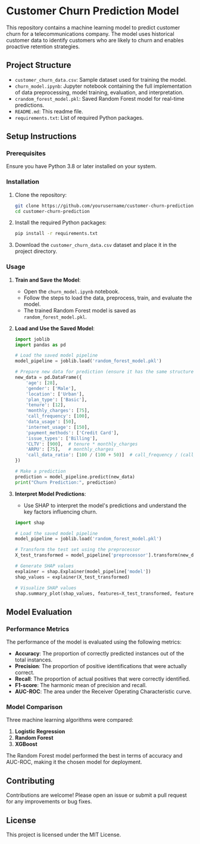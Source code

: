 # Customer Churn Prediction Model

This repository contains a machine learning model to predict customer churn for a telecommunications company. The model uses historical customer data to identify customers who are likely to churn and enables proactive retention strategies.

## Project Structure

- `customer_churn_data.csv`: Sample dataset used for training the model.
- `churn_model.ipynb`: Jupyter notebook containing the full implementation of data preprocessing, model training, evaluation, and interpretation.
- `crandom_forest_model.pkl`: Saved Random Forest model for real-time predictions.
- `README.md`: This readme file.
- `requirements.txt`: List of required Python packages.

## Setup Instructions

### Prerequisites

Ensure you have Python 3.8 or later installed on your system.

### Installation

1. Clone the repository:

    ```bash
    git clone https://github.com/yourusername/customer-churn-prediction.git
    cd customer-churn-prediction
    ```

2. Install the required Python packages:

    ```bash
    pip install -r requirements.txt
    ```

3. Download the `customer_churn_data.csv` dataset and place it in the project directory.

### Usage

1. **Train and Save the Model**:

    - Open the `churn_model.ipynb` notebook.
    - Follow the steps to load the data, preprocess, train, and evaluate the model.
    - The trained Random Forest model is saved as `random_forest_model.pkl`.

2. **Load and Use the Saved Model**:

    ```python
    import joblib
    import pandas as pd

    # Load the saved model pipeline
    model_pipeline = joblib.load('random_forest_model.pkl')

    # Prepare new data for prediction (ensure it has the same structure as the training data)
    new_data = pd.DataFrame({
        'age': [28],
        'gender': ['Male'],
        'location': ['Urban'],
        'plan_type': ['Basic'],
        'tenure': [12],
        'monthly_charges': [75],
        'call_frequency': [100],
        'data_usage': [50],
        'internet_usage': [150],
        'payment_methods': ['Credit Card'],
        'issue_types': ['Billing'],
        'CLTV': [900],  # tenure * monthly_charges
        'ARPU': [75],   # monthly_charges
        'call_data_ratio': [100 / (100 + 50)]  # call_frequency / (call_frequency + data_usage)
    })

    # Make a prediction
    prediction = model_pipeline.predict(new_data)
    print("Churn Prediction:", prediction)
    ```

3. **Interpret Model Predictions**:

    - Use SHAP to interpret the model's predictions and understand the key factors influencing churn.

    ```python
    import shap

    # Load the saved model pipeline
    model_pipeline = joblib.load('random_forest_model.pkl')

    # Transform the test set using the preprocessor
    X_test_transformed = model_pipeline['preprocessor'].transform(new_data)

    # Generate SHAP values
    explainer = shap.Explainer(model_pipeline['model'])
    shap_values = explainer(X_test_transformed)

    # Visualize SHAP values
    shap.summary_plot(shap_values, features=X_test_transformed, feature_names=new_data.columns)
    ```

## Model Evaluation

### Performance Metrics

The performance of the model is evaluated using the following metrics:

- **Accuracy**: The proportion of correctly predicted instances out of the total instances.
- **Precision**: The proportion of positive identifications that were actually correct.
- **Recall**: The proportion of actual positives that were correctly identified.
- **F1-score**: The harmonic mean of precision and recall.
- **AUC-ROC**: The area under the Receiver Operating Characteristic curve.

### Model Comparison

Three machine learning algorithms were compared:

1. **Logistic Regression**
2. **Random Forest**
3. **XGBoost**

The Random Forest model performed the best in terms of accuracy and AUC-ROC, making it the chosen model for deployment.

## Contributing

Contributions are welcome! Please open an issue or submit a pull request for any improvements or bug fixes.

## License

This project is licensed under the MIT License.


